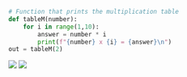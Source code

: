 ```.py
# Function that prints the multiplication table
def tableM(number):
    for i in range(1,10):
        answer = number * i
        print(f"{number} x {i} = {answer}\n")
out = tableM(2)
```
![](quizpic05.jpg)
![](quizpic005.jpg)
